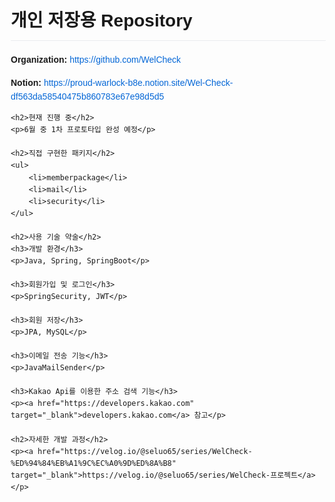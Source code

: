 <!DOCTYPE html>
<html lang="en">
<head>
    <meta charset="UTF-8">
    <meta name="viewport" content="width=device-width, initial-scale=1.0">
    <title>Repository Information</title>
    <style>
        body {
            font-family: Arial, sans-serif;
            line-height: 1.6;
            margin: 20px;
        }
        a {
            color: #0366d6;
            text-decoration: none;
        }
        a:hover {
            text-decoration: underline;
        }
        h1, h2, h3 {
            border-bottom: 1px solid #eaecef;
            padding-bottom: 0.3em;
        }
        ul {
            list-style-type: square;
            padding-left: 20px;
        }
    </style>
</head>
<body>
    <h1>개인 저장용 Repository</h1>
    <p><strong>Organization:</strong> <a href="https://github.com/WelCheck" target="_blank">https://github.com/WelCheck</a></p>
    <p><strong>Notion:</strong> <a href="https://proud-warlock-b8e.notion.site/Wel-Check-df563da58540475b860783e67e98d5d5" target="_blank">https://proud-warlock-b8e.notion.site/Wel-Check-df563da58540475b860783e67e98d5d5</a></p>

    <h2>현재 진행 중</h2>
    <p>6월 중 1차 프로토타입 완성 예정</p>

    <h2>직접 구현한 패키지</h2>
    <ul>
        <li>memberpackage</li>
        <li>mail</li>
        <li>security</li>
    </ul>

    <h2>사용 기술 약술</h2>
    <h3>개발 환경</h3>
    <p>Java, Spring, SpringBoot</p>

    <h3>회원가입 및 로그인</h3>
    <p>SpringSecurity, JWT</p>

    <h3>회원 저장</h3>
    <p>JPA, MySQL</p>

    <h3>이메일 전송 기능</h3>
    <p>JavaMailSender</p>

    <h3>Kakao Api를 이용한 주소 검색 기능</h3>
    <p><a href="https://developers.kakao.com" target="_blank">developers.kakao.com</a> 참고</p>

    <h2>자세한 개발 과정</h2>
    <p><a href="https://velog.io/@seluo65/series/WelCheck-%ED%94%84%EB%A1%9C%EC%A0%9D%ED%8A%B8" target="_blank">https://velog.io/@seluo65/series/WelCheck-프로젝트</a></p>
</body>
</html>
